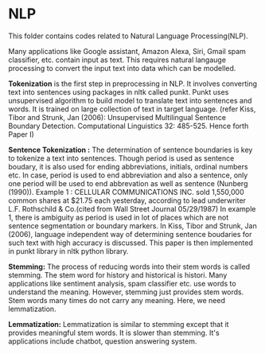 # NLP
This folder contains codes related to Natural Language Processing(NLP).

Many applications like Google assistant, Amazon Alexa, Siri, Gmail spam classifier, etc. contain input as text. This requires natural langauge processing to convert the input text into data which can be modelled.

**Tokenization** is the first step in preprocessing in NLP. It involves converting text into sentences using packages in nltk called punkt. Punkt uses unsupervised algorithm to build model to translate text into sentences and words. It is trained on large collection of text in target language. (refer Kiss, Tibor and Strunk, Jan (2006): Unsupervised Multilingual Sentence Boundary Detection. Computational Linguistics 32: 485-525. Hence forth Paper I)

**Sentence Tokenization :** The determination of sentence boundaries is key to tokenize a text into sentences. Though period is used as sentence boudary, it is also used for ending abbreviations, initials, ordinal numbers etc. In case, period is used to end abbreviation and also a sentence, only one period will be used to end abbrevation as well as sentence (Nunberg (1990)). 
Example 1 : CELLULAR COMMUNICATIONS INC. sold 1,550,000 common shares at $21.75 each yesterday, according to lead underwriter L.F. Rothschild & Co.(cited from Wall Street Journal 05/29/1987)
In example 1, there is ambiguity as period is used in lot of places which are not sentence segmentation or boundary markers. In Kiss, Tibor and Strunk, Jan (2006), language independent way of determining sentence boudaries for such text with high accuracy is discussed. This paper is then implemented in punkt library in nltk python library. 

**Stemming:** The process of reducing words into their stem words is called stemming. The stem word for history and historical is histori. Many applications like sentiment analysis, spam classifier etc. use words to understand the meaning. However, stemming just provides stem words. Stem words many times do not carry any meaning. Here, we need lemmatization.

**Lemmatization:** Lemmatization is similar to stemming except that it provides meaningful stem words. It is slower than stemming. It's applications include chatbot, question answering system. 
